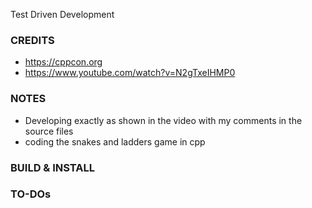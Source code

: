 Test Driven Development

### CREDITS
- https://cppcon.org
- https://www.youtube.com/watch?v=N2gTxeIHMP0

### NOTES
- Developing exactly as shown in the video with my comments in the source files
- coding the snakes and ladders game in cpp

### BUILD & INSTALL

### TO-DOs